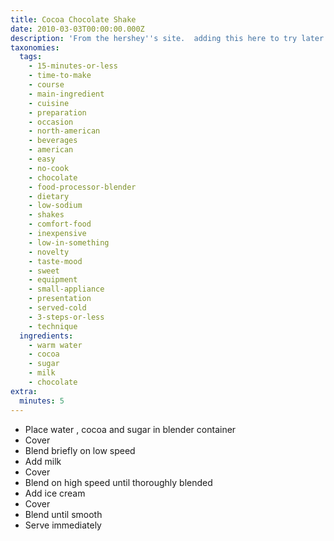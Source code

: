 ```yaml
---
title: Cocoa Chocolate Shake
date: 2010-03-03T00:00:00.000Z
description: 'From the hershey''s site.  adding this here to try later :-)'
taxonomies:
  tags:
    - 15-minutes-or-less
    - time-to-make
    - course
    - main-ingredient
    - cuisine
    - preparation
    - occasion
    - north-american
    - beverages
    - american
    - easy
    - no-cook
    - chocolate
    - food-processor-blender
    - dietary
    - low-sodium
    - shakes
    - comfort-food
    - inexpensive
    - low-in-something
    - novelty
    - taste-mood
    - sweet
    - equipment
    - small-appliance
    - presentation
    - served-cold
    - 3-steps-or-less
    - technique
  ingredients:
    - warm water
    - cocoa
    - sugar
    - milk
    - chocolate
extra:
  minutes: 5
---
```

 - Place water , cocoa and sugar in blender container
 - Cover
 - Blend briefly on low speed
 - Add milk
 - Cover
 - Blend on high speed until thoroughly blended
 - Add ice cream
 - Cover
 - Blend until smooth
 - Serve immediately
